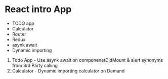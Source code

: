 # React intro App
  - TODO app
  - Calculator
  - Router 
  - Redux
  - asynk await
  - Dynamic importing
  
  1) Todo App - Use asynk await on componenetDidMount & alert synonyms from 3rd Party calling
  2) Calculator - Dynamic importing calculator on Demand
